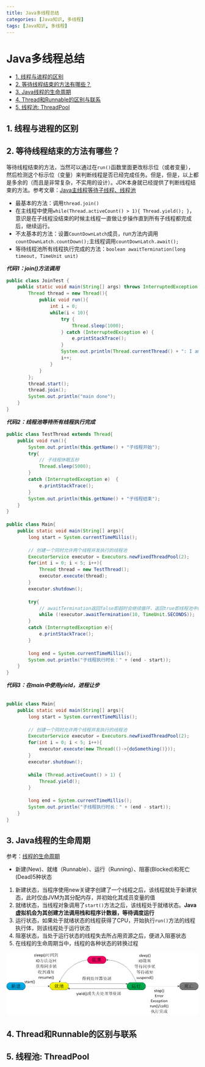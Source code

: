 ```yaml
---
title: Java多线程总结
categories: [Java知识, 多线程]
tags: [Java知识, 多线程]
---
```


# Java多线程总结
<!-- TOC -->

- [1. 线程与进程的区别](#1-线程与进程的区别)
- [2. 等待线程结束的方法有哪些？](#2-等待线程结束的方法有哪些)
- [3. Java线程的生命周期](#3-java线程的生命周期)
- [4. Thread和Runnable的区别与联系](#4-thread和runnable的区别与联系)
- [5. 线程池: ThreadPool](#5-线程池-threadpool)

<!-- /TOC -->
## 1. 线程与进程的区别

## 2. 等待线程结束的方法有哪些？
等待线程结束的方法，当然可以通过在`run()`函数里面更改标示位（或者变量），然后检测这个标示位（变量）来判断线程是否已经完成任务。但是，但是，以上都是多余的（而且是非常复杂，不实用的设计）。JDK本身就已经提供了判断线程结束的方法。参考文章：[Java主线程等待子线程、线程池](http://blog.csdn.net/xiao__gui/article/details/9213413)

- 最基本的方法：调用`thread.join()`
- 在主线程中使用`while(Thread.activeCount() > 1){ Thread.yield(); }`，意识是在子线程没结束的时候主线程一直做让步操作直到所有子线程都完成后，继续运行。
- 不太基本的方法：设置`CountDownLatch`成员，run方法内调用`countDownLatch.countDown();`主线程调用`countDownLatch.await();`
- 等待线程池所有线程执行完成的方法：`boolean awaitTermination(long timeout, TimeUnit unit)`

***代码1：join()方法调用***
```java
public class JoinTest {
    public static void main(String[] args) throws InterruptedException {
        Thread thread = new Thread(){
            public void run(){
                int i = 0;
                while(i < 10){
                    try {
                        Thread.sleep(1000);
                    } catch (InterruptedException e) {
                        e.printStackTrace();
                    }
                    System.out.println(Thread.currentThread() + ": I am sleeping");
                    i++;
                }
            }
        };
        thread.start();
        thread.join();
        System.out.println("main done");		
	}
}
```
***代码2：线程池等待所有线程执行完成***
```java
public class TestThread extends Thread{  
    public void run(){  
        System.out.println(this.getName() + "子线程开始");  
        try{  
            // 子线程休眠五秒  
            Thread.sleep(5000);  
        }  
        catch (InterruptedException e)  {  
            e.printStackTrace();  
        }  
        System.out.println(this.getName() + "子线程结束");  
    }  
}  

public class Main{  
    public static void main(String[] args){  
        long start = System.currentTimeMillis();  
          
        // 创建一个同时允许两个线程并发执行的线程池  
        ExecutorService executor = Executors.newFixedThreadPool(2);  
        for(int i = 0; i < 5; i++){  
            Thread thread = new TestThread();  
            executor.execute(thread);  
        }  
        executor.shutdown();  
          
        try{  
            // awaitTermination返回false即超时会继续循环，返回true即线程池中的线程执行完成主线程跳出循环往下执行，每隔10秒循环一次  
            while (!executor.awaitTermination(10, TimeUnit.SECONDS));  
        }  
        catch (InterruptedException e){  
            e.printStackTrace();  
        }  
          
        long end = System.currentTimeMillis();  
        System.out.println("子线程执行时长：" + (end - start));
    }
}
```
***代码3：在main中使用yield，进程让步***
```java

public class Main{  
    public static void main(String[] args){  
        long start = System.currentTimeMillis();  
          
        // 创建一个同时允许两个线程并发执行的线程池  
        ExecutorService executor = Executors.newFixedThreadPool(2);  
        for(int i = 0; i < 5; i++){  
            executor.execute(new Thread(()->{doSomething()}));  
        }  
        executor.shutdown();  
          
        while (Thread.activeCount() > 1) {
			Thread.yield();
		}
        
        long end = System.currentTimeMillis();  
        System.out.println("子线程执行时长：" + (end - start));
    }
}
```
## 3. Java线程的生命周期
参考：[线程的生命周期](https://www.cnblogs.com/sunddenly/p/4106562.html)
- 新建(New)、就绪（Runnable）、运行（Running）、阻塞(Blocked)和死亡(Dead)5种状态

1. 新建状态，当程序使用new关键字创建了一个线程之后，该线程就处于新建状态，此时仅由JVM为其分配内存，并初始化其成员变量的值
2. 就绪状态，当线程对象调用了`start()`方法之后，该线程处于就绪状态。**Java虚拟机会为其创建方法调用栈和程序计数器，等待调度运行**
3. 运行状态，如果处于就绪状态的线程获得了CPU，开始执行`run()`方法的线程执行体，则该线程处于运行状态
4. 阻塞状态，当处于运行状态的线程失去所占用资源之后，便进入阻塞状态
5. 在线程的生命周期当中，线程的各种状态的转换过程

![线程状态转换图](线程状态转换图.png)

## 4. Thread和Runnable的区别与联系

## 5. 线程池: ThreadPool